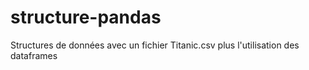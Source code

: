 # structure-pandas
Structures de données avec un fichier Titanic.csv plus l'utilisation des dataframes
